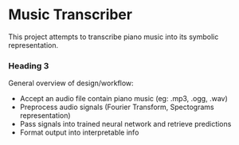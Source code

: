 # Music Transcriber

This project attempts to transcribe piano music into its symbolic representation.

### Heading 3 ###

General overview of design/workflow:
- Accept an audio file contain piano music (eg: .mp3, .ogg, .wav)
- Preprocess audio signals (Fourier Transform, Spectograms representation)
- Pass signals into trained neural network and retrieve predictions
- Format output into interpretable info
